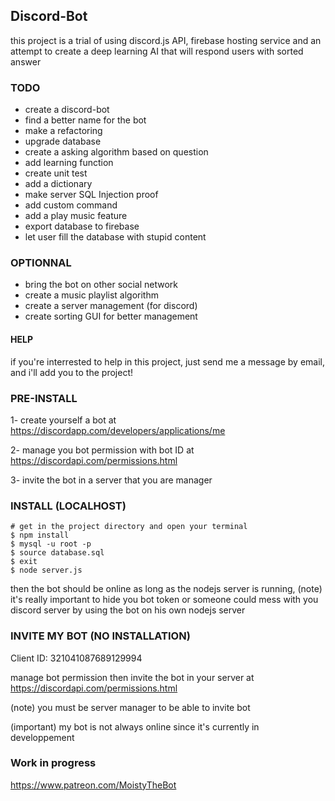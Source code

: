 ## Discord-Bot
this project is a trial of using discord.js API, firebase hosting service and an attempt to create a deep learning AI that will respond users with sorted answer

### TODO
* create a discord-bot
* find a better name for the bot
* make a refactoring
* upgrade database
* create a asking algorithm based on question
* add learning function
* create unit test
* add a dictionary
* make server SQL Injection proof
* add custom command
* add a play music feature
* export database to firebase
* let user fill the database with stupid content


### OPTIONNAL
* bring the bot on other social network
* create a music playlist algorithm
* create a server management (for discord)
* create sorting GUI for better management

#### HELP
if you're interrested to help in this project, just send me a message by email, and i'll add you to the project! 

### PRE-INSTALL
1- create yourself a bot at https://discordapp.com/developers/applications/me

2- manage you bot permission with bot ID at https://discordapi.com/permissions.html

3- invite the bot in a server that you are manager

### INSTALL (LOCALHOST)
~~~
# get in the project directory and open your terminal
$ npm install
$ mysql -u root -p 
$ source database.sql
$ exit
$ node server.js
~~~
then the bot should be online as long as the nodejs server is running, (note) it's really important to hide you bot token or someone could mess with you discord server by using the bot on his own nodejs server

### INVITE MY BOT (NO INSTALLATION)
Client ID: 321041087689129994

manage bot permission then invite the bot in your server at https://discordapi.com/permissions.html

(note) you must be server manager to be able to invite bot

(important) my bot is not always online since it's currently in developpement


### Work in progress

https://www.patreon.com/MoistyTheBot
